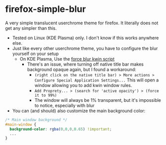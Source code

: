 # firefox-simple-blur
A very simple translucent userchrome theme for firefox. It literally does not get any simpler than this.

- Tested on Linux (KDE Plasma) only. I don't know if this works anywhere else.
- Just like every other userchrome theme, you have to configure the blur yourself on your setup
  - On KDE Plasma, Use the [force blur kwin script](https://store.kde.org/p/1294604/)
    - There's an issue, where turning off native title bar makes background opaque again, but I found a workaround:
      - `(right click on the native title bar) > More actions > Configure Special Application Settings...` This will open a window allowing you to add kwin window rules.
      - `Add Proprety... > (search for 'active opacity') > (force it to 99%)`
      - The window will always be 1% transparent, but it's impossible to notice, especially with blur
- You can (and should) also customize the main background color:
```css
/* Main window background */
#main-window {
  background-color: rgba(0,0,0,0.65) !important;
  ...
}
```
